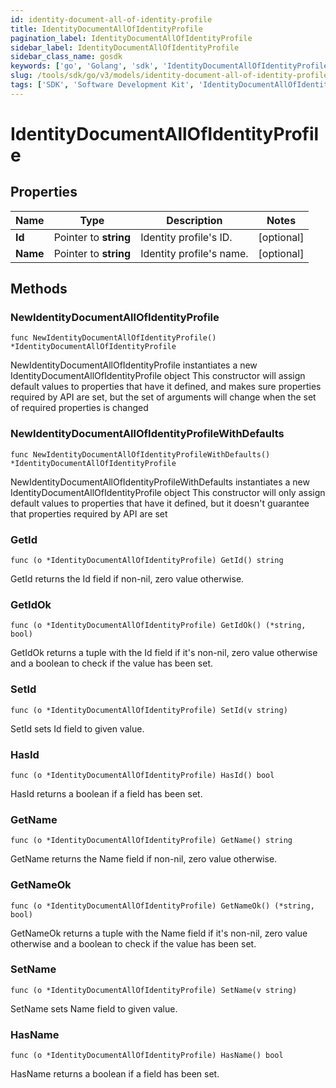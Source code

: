 ```yaml
---
id: identity-document-all-of-identity-profile
title: IdentityDocumentAllOfIdentityProfile
pagination_label: IdentityDocumentAllOfIdentityProfile
sidebar_label: IdentityDocumentAllOfIdentityProfile
sidebar_class_name: gosdk
keywords: ['go', 'Golang', 'sdk', 'IdentityDocumentAllOfIdentityProfile', 'IdentityDocumentAllOfIdentityProfile'] 
slug: /tools/sdk/go/v3/models/identity-document-all-of-identity-profile
tags: ['SDK', 'Software Development Kit', 'IdentityDocumentAllOfIdentityProfile', 'IdentityDocumentAllOfIdentityProfile']
---
```


# IdentityDocumentAllOfIdentityProfile

## Properties

Name | Type | Description | Notes
------------ | ------------- | ------------- | -------------
**Id** | Pointer to **string** | Identity profile&#39;s ID. | [optional] 
**Name** | Pointer to **string** | Identity profile&#39;s name. | [optional] 

## Methods

### NewIdentityDocumentAllOfIdentityProfile

`func NewIdentityDocumentAllOfIdentityProfile() *IdentityDocumentAllOfIdentityProfile`

NewIdentityDocumentAllOfIdentityProfile instantiates a new IdentityDocumentAllOfIdentityProfile object
This constructor will assign default values to properties that have it defined,
and makes sure properties required by API are set, but the set of arguments
will change when the set of required properties is changed

### NewIdentityDocumentAllOfIdentityProfileWithDefaults

`func NewIdentityDocumentAllOfIdentityProfileWithDefaults() *IdentityDocumentAllOfIdentityProfile`

NewIdentityDocumentAllOfIdentityProfileWithDefaults instantiates a new IdentityDocumentAllOfIdentityProfile object
This constructor will only assign default values to properties that have it defined,
but it doesn't guarantee that properties required by API are set

### GetId

`func (o *IdentityDocumentAllOfIdentityProfile) GetId() string`

GetId returns the Id field if non-nil, zero value otherwise.

### GetIdOk

`func (o *IdentityDocumentAllOfIdentityProfile) GetIdOk() (*string, bool)`

GetIdOk returns a tuple with the Id field if it's non-nil, zero value otherwise
and a boolean to check if the value has been set.

### SetId

`func (o *IdentityDocumentAllOfIdentityProfile) SetId(v string)`

SetId sets Id field to given value.

### HasId

`func (o *IdentityDocumentAllOfIdentityProfile) HasId() bool`

HasId returns a boolean if a field has been set.

### GetName

`func (o *IdentityDocumentAllOfIdentityProfile) GetName() string`

GetName returns the Name field if non-nil, zero value otherwise.

### GetNameOk

`func (o *IdentityDocumentAllOfIdentityProfile) GetNameOk() (*string, bool)`

GetNameOk returns a tuple with the Name field if it's non-nil, zero value otherwise
and a boolean to check if the value has been set.

### SetName

`func (o *IdentityDocumentAllOfIdentityProfile) SetName(v string)`

SetName sets Name field to given value.

### HasName

`func (o *IdentityDocumentAllOfIdentityProfile) HasName() bool`

HasName returns a boolean if a field has been set.


